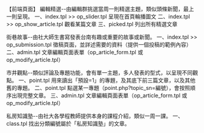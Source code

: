 【前端頁面】
編輯精選--由編輯群挑選當周一則精選主題，類似頭條新聞，最上一則呈現。
一、index.tpl >> op_slider.tpl 呈現在首頁輪播圖文
二、index.tpl >> op_show_article.tpl 觀看某篇文章
三、picked.tpl 列出所有精選文章

街巷故事--由社大師生書寫發表台南有趣或重要的故事或新聞。
一、index.tpl >> op_submission.tpl 徵稿頁面，並詳述需要的資料（提供一個投稿的範例內容）
二、admin.tpl 文章編輯頁面表單（op_article_form.tpl 或 op_modify_article.tpl）

市井觀點--類似評論及專題功能，會有單一主題，多人發表的型式，以呈現不同觀點。
一、point.tpl 用來讀出「預設=1」的專題，及其底下前三篇文章，以及其他舊的專題。
二、point.tpl 點選某一專題（point.php?topic_sn=編號），會按照順序出現完整文章。
三、admin.tpl 文章編輯頁面表單（op_article_form.tpl 或 op_modify_article.tpl）

私房知識塾--由社大各學程教師提供本身的課程介紹，類似一周一課。
一、class.tpl 找出分類編號屬於「私房知識塾」的文章。